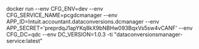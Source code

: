 docker run --env CFG_ENV=dev --env CFG_SERVICE_NAME=pcgdcmanager --env APP_ID=Intuit.accountant.dataconversions.dcmanager --env APP_SECRET='preprdqJ1apYKq8kX9bNBHw093BqxVs5sw4vCANF' --env CFG_DC=qdc --env DC_VERSION=1.0.3 -ti "dataconversionsmanager-service:latest"
